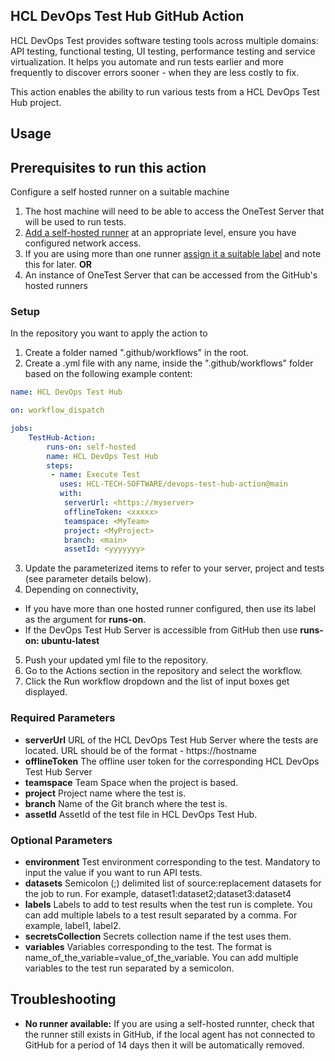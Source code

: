 ## HCL DevOps Test Hub GitHub Action
HCL DevOps Test provides software testing tools across multiple domains: API testing, functional testing, UI testing, performance testing and service virtualization. It helps you automate and run tests earlier and more frequently to discover errors sooner - when they are less costly to fix.

This action enables the ability to run various tests from a HCL DevOps Test Hub project.

## Usage

## Prerequisites to run this action

Configure a self hosted runner on a suitable machine
1. The host machine will need to be able to access the OneTest Server that will be used to run tests.
2. [Add a self-hosted runner](https://docs.github.com/en/actions/hosting-your-own-runners/adding-self-hosted-runners) at an appropriate level, ensure you have configured network access.
3. If you are using more than one runner [assign it a suitable label](https://docs.github.com/en/actions/hosting-your-own-runners/using-labels-with-self-hosted-runners) and note this for later.
**OR**
1. An instance of OneTest Server that can be accessed from the GitHub's hosted runners

### Setup
In the repository you want to apply the action to
1. Create a folder named ".github/workflows" in the root.
2. Create a .yml file with any name, inside the ".github/workflows" folder based on the following example content:

```yaml
name: HCL DevOps Test Hub

on: workflow_dispatch

jobs:
    TestHub-Action:
        runs-on: self-hosted
        name: HCL DevOps Test Hub
        steps:
         - name: Execute Test
           uses: HCL-TECH-SOFTWARE/devops-test-hub-action@main
           with:
            serverUrl: <https://myserver>
            offlineToken: <xxxxx>
            teamspace: <MyTeam>
            project: <MyProject>
            branch: <main>
            assetId: <yyyyyyy>
```

3. Update the parameterized items to refer to your server, project and tests (see parameter details below).
4. Depending on connectivity, 
  - If you have more than one hosted runner configured, then use its label as the argument for **runs-on**.
  - If the DevOps Test Hub Server is accessible from GitHub then use **runs-on: ubuntu-latest** 
5. Push your updated yml file to the repository.
6. Go to the Actions section in the repository and select the workflow.
7. Click the Run workflow dropdown and the list of input boxes get displayed.

### Required Parameters

- **serverUrl** URL of the HCL DevOps Test Hub Server where the tests are located. URL should be of the format - https://hostname
- **offlineToken** The offline user token for the corresponding HCL DevOps Test Hub Server
- **teamspace** Team Space when the project is based.
- **project** Project name where the test is.
- **branch** Name of the Git branch where the test is.
- **assetId** AssetId of the test file in HCL DevOps Test Hub.

### Optional Parameters

- **environment** Test environment corresponding to the test. Mandatory to input the value if you want to run API tests.
- **datasets** Semicolon (;) delimited list of source:replacement datasets for the job to run. For example, dataset1:dataset2;dataset3:dataset4
- **labels** Labels to add to test results when the test run is complete. You can add multiple labels to a test result separated by a comma. For example, label1, label2.
- **secretsCollection** Secrets collection name if the test uses them.
- **variables** Variables corresponding to the test. The format is name_of_the_variable=value_of_the_variable. You can add multiple variables to the test run separated by a semicolon.

## Troubleshooting
- **No runner available:** If you are using a self-hosted runnter, check that the runner still exists in GitHub, if the local agent has not connected to GitHub for a period of 14 days then it will be automatically removed.
